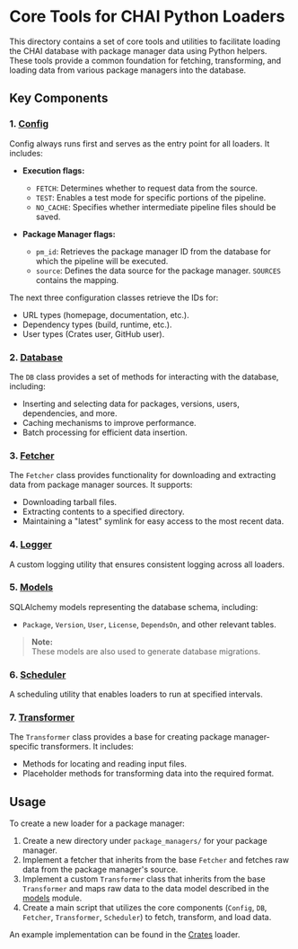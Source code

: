 # Core Tools for CHAI Python Loaders

This directory contains a set of core tools and utilities to facilitate loading the CHAI database with package manager data using Python helpers. These tools provide a common foundation for fetching, transforming, and loading data from various package managers into the database.

## Key Components

### 1. [Config](config.py)

Config always runs first and serves as the entry point for all loaders. It includes:

- **Execution flags:**
  - `FETCH`: Determines whether to request data from the source.
  - `TEST`: Enables a test mode for specific portions of the pipeline.
  - `NO_CACHE`: Specifies whether intermediate pipeline files should be saved.

- **Package Manager flags:**
  - `pm_id`: Retrieves the package manager ID from the database for which the pipeline will be executed.
  - `source`: Defines the data source for the package manager. `SOURCES` contains the mapping.

The next three configuration classes retrieve the IDs for:
- URL types (homepage, documentation, etc.).
- Dependency types (build, runtime, etc.).
- User types (Crates user, GitHub user).

### 2. [Database](db.py)

The `DB` class provides a set of methods for interacting with the database, including:

- Inserting and selecting data for packages, versions, users, dependencies, and more.
- Caching mechanisms to improve performance.
- Batch processing for efficient data insertion.

### 3. [Fetcher](fetcher.py)

The `Fetcher` class provides functionality for downloading and extracting data from package manager sources. It supports:

- Downloading tarball files.
- Extracting contents to a specified directory.
- Maintaining a "latest" symlink for easy access to the most recent data.

### 4. [Logger](logger.py)

A custom logging utility that ensures consistent logging across all loaders.

### 5. [Models](models/__init__.py)

SQLAlchemy models representing the database schema, including:

- `Package`, `Version`, `User`, `License`, `DependsOn`, and other relevant tables.

> **Note:**  
> These models are also used to generate database migrations.

### 6. [Scheduler](scheduler.py)

A scheduling utility that enables loaders to run at specified intervals.

### 7. [Transformer](transformer.py)

The `Transformer` class provides a base for creating package manager-specific transformers. It includes:

- Methods for locating and reading input files.
- Placeholder methods for transforming data into the required format.

## Usage

To create a new loader for a package manager:

1. Create a new directory under `package_managers/` for your package manager.
2. Implement a fetcher that inherits from the base `Fetcher` and fetches raw data from the package manager's source.
3. Implement a custom `Transformer` class that inherits from the base `Transformer` and maps raw data to the data model described in the [models](models/__init__.py) module.
4. Create a main script that utilizes the core components (`Config`, `DB`, `Fetcher`, `Transformer`, `Scheduler`) to fetch, transform, and load data.

An example implementation can be found in the [Crates](../package_managers/crates) loader.
